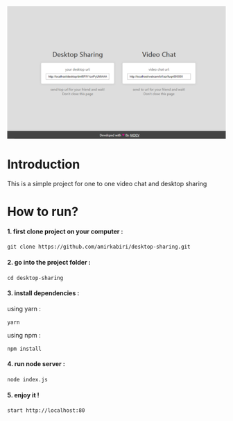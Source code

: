 ![Demo Image](https://raw.githubusercontent.com/amirkabiri/desktop-sharing/master/image.png "demo image")

# Introduction
This is a simple project for one to one video chat and desktop sharing

# How to run?

#### 1. first clone project on your computer : 
	git clone https://github.com/amirkabiri/desktop-sharing.git 
#### 2. go into the project folder :
	cd desktop-sharing
#### 3. install dependencies :
using yarn :
	
    yarn
    
using npm : 

	npm install
    
#### 4. run node server :
	node index.js
#### 5. enjoy it !
	start http://localhost:80
